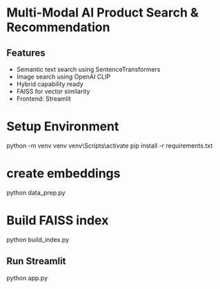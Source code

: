 # Multi-Modal AI Product Search & Recommendation

## Features
- Semantic text search using SentenceTransformers
- Image search using OpenAI CLIP
- Hybrid capability ready
- FAISS for vector similarity
- Frontend: Streamlit


# Setup Environment
python -m venv venv
venv\Scripts\activate
pip install -r requirements.txt

# create embeddings
python data_prep.py 

# Build FAISS index
python build_index.py 

## Run Streamlit
python app.py


